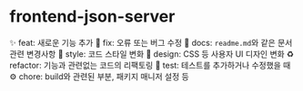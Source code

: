 # frontend-json-server

✨ feat: 새로운 기능 추가
🐛 fix: 오류 또는 버그 수정
📝 docs: `readme.md`와 같은 문서 관련 변경사항
🎨 style: 코드 스타일 변화
💄 design: CSS 등 사용자 UI 디자인 변화
♻️ refactor: 기능과 관련없는 코드의 리팩토링
🥽 test: 테스트를 추가하거나 수정했을 때
⚙️ chore: build와 관련된 부분, 패키지 매니저 설정 등
